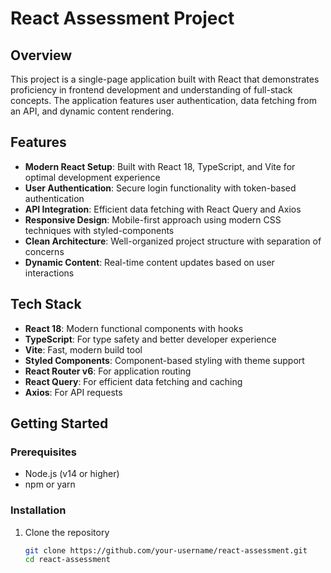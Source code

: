 # React Assessment Project

## Overview

This project is a single-page application built with React that demonstrates proficiency in frontend development and understanding of full-stack concepts. The application features user authentication, data fetching from an API, and dynamic content rendering.

## Features

- **Modern React Setup**: Built with React 18, TypeScript, and Vite for optimal development experience
- **User Authentication**: Secure login functionality with token-based authentication
- **API Integration**: Efficient data fetching with React Query and Axios
- **Responsive Design**: Mobile-first approach using modern CSS techniques with styled-components
- **Clean Architecture**: Well-organized project structure with separation of concerns
- **Dynamic Content**: Real-time content updates based on user interactions

## Tech Stack

- **React 18**: Modern functional components with hooks
- **TypeScript**: For type safety and better developer experience
- **Vite**: Fast, modern build tool
- **Styled Components**: Component-based styling with theme support
- **React Router v6**: For application routing
- **React Query**: For efficient data fetching and caching
- **Axios**: For API requests

## Getting Started

### Prerequisites

- Node.js (v14 or higher)
- npm or yarn

### Installation

1. Clone the repository
   ```bash
   git clone https://github.com/your-username/react-assessment.git
   cd react-assessment